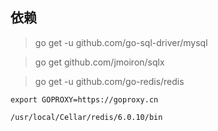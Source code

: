

## 依赖

> go get -u github.com/go-sql-driver/mysql

> go get github.com/jmoiron/sqlx

> go get -u github.com/go-redis/redis

```
export GOPROXY=https://goproxy.cn

/usr/local/Cellar/redis/6.0.10/bin


```

